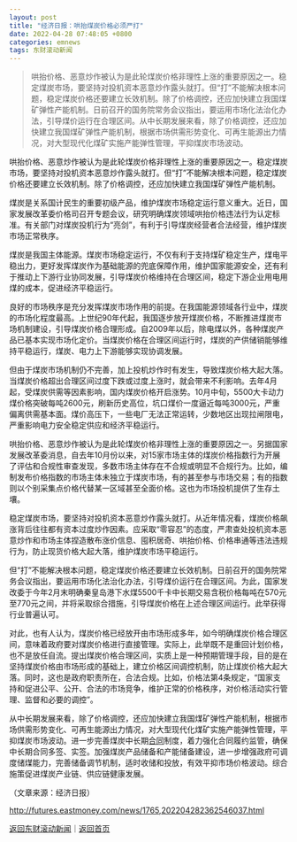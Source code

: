 ```yaml
---
layout: post
title: "经济日报：哄抬煤炭价格必须严打"
date: 2022-04-28 07:48:05 +0800
categories: emnews
tags: 东财滚动新闻
---
```

> 哄抬价格、恶意炒作被认为是此轮煤炭价格非理性上涨的重要原因之一。稳定煤炭市场，要坚持对投机资本恶意炒作露头就打。但“打”不能解决根本问题，稳定煤炭价格还要建立长效机制。除了价格调控，还应加快建立我国煤矿弹性产能机制。日前召开的国务院常务会议指出，要运用市场化法治化办法，引导煤价运行在合理区间。从中长期发展来看，除了价格调控，还应加快建立我国煤矿弹性产能机制，根据市场供需形势变化、可再生能源出力情况，对大型现代化煤矿实施产能弹性管理，平抑煤炭市场波动。

<p>哄抬价格、恶意炒作被认为是此轮煤炭价格非理性上涨的重要原因之一。稳定煤炭市场，要坚持对投机资本恶意炒作露头就打。但“打”不能解决根本问题，稳定煤炭价格还要建立长效机制。除了价格调控，还应加快建立我国煤矿弹性产能机制。</p>
 <p>煤炭是关系国计民生的重要初级产品，维护煤炭市场稳定运行意义重大。近日，国家发展改革委价格司召开专题会议，研究明确煤炭领域哄抬价格违法行为认定标准。有关部门对煤炭投机行为“亮剑”，有利于引导煤炭经营者合法经营，维护煤炭市场正常秩序。</p>
 <p>煤炭是我国主体能源。煤炭市场稳定运行，不仅有利于支持煤矿稳定生产，煤电平稳出力，更好发挥煤炭作为基础能源的兜底保障作用，维护国家能源安全，还有利于推动上下游行业协同发展，引导煤炭价格维持在合理区间，稳定下游企业用电用煤的成本，促进经济平稳运行。</p>
 <p>良好的市场秩序是充分发挥煤炭市场作用的前提。在我国能源领域各行业中，煤炭的市场化程度最高。上世纪90年代起，我国逐步放开煤炭价格，不断推进煤炭市场机制建设，引导煤炭价格合理形成。自2009年以后，除电煤以外，各种煤炭产品已基本实现市场化定价。当煤炭价格在合理区间运行时，煤炭的产供储销能够维持平稳运行，煤炭、电力上下游能够实现协调发展。</p>
 <p>但由于煤炭市场机制仍不完善，加上投机炒作时有发生，导致煤炭价格大起大落。当煤炭价格超出合理区间过度下跌或过度上涨时，就会带来不利影响。去年4月起，受煤炭供需等因素影响，国内煤炭价格开启涨势。10月中旬，5500大卡动力煤价格突破每吨2600元，刷新历史高位，坑口煤价一度逼近每吨3000元，严重偏离供需基本面。煤价高压下，一些电厂无法正常运转，少数地区出现拉闸限电，严重影响电力安全稳定供应和经济平稳运行。</p>
 <p>哄抬价格、恶意炒作被认为是此轮煤炭价格非理性上涨的重要原因之一。另据国家发展改革委消息，自去年10月份以来，对15家市场主体的煤炭价格指数行为开展了评估和合规性审查发现，多数市场主体存在不合规或明显不合规行为。比如，编制发布价格指数的市场主体未独立于煤炭市场，有的甚至参与市场交易；有的指数则以个别采集点价格代替某一区域甚至全面价格。这也为市场投机提供了生存土壤。</p>
 <p>稳定煤炭市场，要坚持对投机资本恶意炒作露头就打。从近年情况看，煤炭价格飙涨背后往往都有资本过度炒作因素。应采取“零容忍”的态度，严肃查处投机资本恶意炒作和市场主体捏造散布涨价信息、囤积居奇、哄抬价格、价格串通等违法违规行为，防止现货价格大起大落，维护煤炭市场平稳运行。</p>
 <p>但“打”不能解决根本问题，稳定煤炭价格还要建立长效机制。日前召开的国务院常务会议指出，要运用市场化法治化办法，引导煤价运行在合理区间。为此，国家发改委于今年2月末明确秦皇岛港下水煤5500千卡中长期交易含税价格每吨在570元至770元之间，并将采取综合措施，引导煤炭价格在上述合理区间运行。此举获得行业普遍认可。</p>
 <p>对此，也有人认为，煤炭价格已经放开由市场形成多年，如今明确煤炭价格合理区间，意味着政府要对煤炭价格进行直接管理。实际上，此举既不是重回计划价格，也不是放任自流。提出煤炭价格合理区间，实质上是一种预期管理手段，目的是在坚持煤炭价格由市场形成的基础上，建立价格区间调控机制，防止煤炭价格大起大落。同时，这也是政府职责所在，合法合规。比如，价格法第4条规定，“国家支持和促进公平、公开、合法的市场竞争，维护正常的价格秩序，对价格活动实行管理、监督和必要的调控”。</p>
 <p>从中长期发展来看，除了价格调控，还应加快建立我国煤矿弹性产能机制，根据市场供需形势变化、可再生能源出力情况，对大型现代化煤矿实施产能弹性管理，平抑煤炭市场波动。进一步完善煤炭中长期<span id="Info.3300"><a href="http://data.eastmoney.com/zdht/" class="infokey">合同</a></span>制度，着力强化合同履约监管，确保中长期合同多签、实签。加强煤炭产品储备和产能储备建设，进一步增强政府可调度储煤能力，完善储备调节机制，适时收储和投放，有效平抑市场价格波动。综合施策促进煤炭产业链、供应链健康发展。</p><p class="em_media">（文章来源：经济日报）</p>

<http://futures.eastmoney.com/news/1765,202204282362546037.html>

[返回东财滚动新闻](//finews.withounder.com/emnews/)｜[返回首页](//finews.withounder.com/)